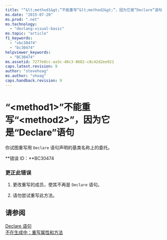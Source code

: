 ```yaml
---
title: "“&lt;method1&gt;”不能重写“&lt;method2&gt;”，因为它是“Declare”语句 | Microsoft Docs"
ms.date: "2015-07-20"
ms.prod: ".net"
ms.technology: 
  - "devlang-visual-basic"
ms.topic: "article"
f1_keywords: 
  - "vbc30474"
  - "bc30474"
helpviewer_keywords: 
  - "BC30474"
ms.assetid: 7277e8cc-aa3c-40c3-8682-c8c42d2ee921
caps.latest.revision: 9
author: "stevehoag"
ms.author: "shoag"
caps.handback.revision: 9
---
```

# “&lt;method1&gt;”不能重写“&lt;method2&gt;”，因为它是“Declare”语句
你试图重写用 `Declare` 语句声明的基类名称上的委托。  
  
 **错误 ID：**BC30474  
  
### 更正此错误  
  
1.  更改重写的成员，使其不再是 `Declare` 语句。  
  
2.  请勿尝试重写此方法。  
  
## 请参阅  
 [Declare 语句](../../visual-basic/language-reference/statements/declare-statement.md)   
 [不在生成中：重写属性和方法](http://msdn.microsoft.com/zh-cn/2167e8f5-1225-4b13-9ebd-02591ba90213)